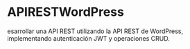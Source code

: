 # APIRESTWordPress
esarrollar una API REST utilizando la API REST de WordPress, implementando autenticación JWT y operaciones CRUD.
